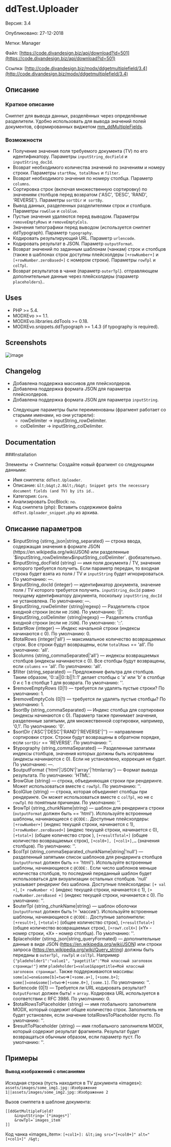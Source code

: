 # ddTest.Uploader

Версия: 3.4

Опубликовано: 27-12-2018

Метки: Manager

Файл: [https://code.divandesign.biz/api/download?id=501](https://code.divandesign.biz/api/download?id=501)

Ссылка: [http://code.divandesign.biz/modx/ddgetmultiplefield/3.4](http://code.divandesign.biz/modx/ddgetmultiplefield/3.4)

## Описание 

### Краткое описание

Сниппет для вывода данных, разделённых через определённые разделители. Удобно использовать для вывода значений полей документов, сформированных виджетом [mm_ddMultipleFields](https://code.divandesign.biz/modx/mm_ddmultiplefields).

### Возможности

* Получение значения поля требуемого документа (TV) по его идентификатору. Параметры `inputString_docField` и `inputString_docId`.
* Возврат необходимого количества значений по значениям и номеру строки. Параметры `startRow`,` totalRows` и `filter`.
* Возврат необходимого значения по номеру столбца. Параметр `columns`.
* Сортировка строк (включая множественную сортировку) по значениям столбцов перед возвратом ('ASC', 'DESC', 'RAND', 'REVERSE'). Параметры `sortDir` и` sortBy`.
* Вывод данных, разделенных разделителями строк и столбцов. Параметры `rowGlue` и `colGlue`.
* Пустые значения удаляются перед выводом. Параметры `removeEmptyRows` и `removeEmptyCols`.
* Значения типографики перед выводом (используется сниппет ddTypograph). Параметр `typography`.
* Кодировать результирующий URL. Параметр `urlencode`.
* Кодировать результат в JSON. Параметр `outputFormat`.
* Возврат значений по заданным шаблонам (чанкам) строк и столбцов (также в шаблонах строк доступны плейсхолдеры `[+rowNumber+]` и `[+rowNumber.zeroBased+]` с номером строки). Параметры `rowTpl` и `colTpl`.
* Возврат результатов в чанке (параметр `outerTpl`). отправляющем дополнительные данные через плейсхолдеры (параметр `placeholders`)..

## Uses

* PHP >= 5.4.
* MODXEvo >= 1.1.
* MODXEvo.libraries.ddTools >= 0.18.
* MODXEvo.snippets.ddTypograph >= 1.4.3 (if typography is required).


## Screenshots

![image](image.png)

## Changelog

+ Добавлена поддержка массивов для плейсхолдеров.
+ Добавлена поддержка формата JSON для параметра плейсхолдеров.
+ Добавлена поддержка формата JSON для параметра `inputString`.
* Следующие параметры были переименованы (фрагмент работает со старыми именами, но они устарели):
	* rowDelimiter → inputString_rowDelimiter.
	* colDelimiter → inputString_colDelimiter.
	
## Documentation

###Installation

Элементы → Сниппеты: Создайте новый фрагмент со следующими данными:

* Имя сниппета: `ddTest.Uploader`.
* Описание: `&lt;b&gt;2.8&lt;/b&gt; Snippet gets the necessary document fields (and TV) by its id.`.
* Категория: `Core`.
* Анализировать DocBlock: `no`.
* Код сниппета (php): Вставить содержимое файла `ddTest.Uploader_snippet.php` из архива.

## Описание параметров

* $inputString {stirng_json|string_separated} — строка ввода, содержащая значения в формате JSON (https://en.wikipedia.org/wiki/JSON) или разделенные `$inputString_rowDelimiter` и `$inputString_colDelimiter`. @обязательно.
* $inputString_docField {string} — имя поля документа / TV, значение которого требуется получить. Если параметр передан, то входная строка будет взята из поля / TV и `inputString` будет игнорироваться. По умолчанию: —.
* $inputString_docId {integer} — идентификатор документа, значение поля / TV которого требуется получить. `inputString_docId` равно текущему идентификатору документа, поскольку `inputString_docId` не установлена. По умолчанию: —.
* $inputString_rowDelimiter {string|regexp} — Разделитель строк входной строки (если не `JSON`). По умолчанию: '||'.
* $inputString_colDelimiter {string|regexp} — Разделитель столбца входной строки (если не `JSON`). По умолчанию: '::'.
* $startRow {integer} — Индекс начальной строки (индексы начинаются с 0). По умолчанию: 0.
* $totalRows {integer|'all'} — максимальное количество возвращаемых строк. Все строки будут возвращены, если `totalRows` == 'all'. По умолчанию: 'all'.
* $columns {string_commaSeparated|'all'} — индексы возвращаемых столбцов (индексы начинаются с 0). Все столбцы будут возвращены, если `columns` == 'all'. По умолчанию: 'all'.
* $filter {string_separated} — Предложение фильтра для столбцов. Таким образом, '0::a||0::b||1::1' делает столбцы с 'a' или 'b' в столбце 0 и с 1 в столбце 1 для возврата. По умолчанию: ''.
* $removeEmptyRows {0|1} — требуется ли удалять пустые строки? По умолчанию: 1.
* $removeEmptyCols {0|1} — требуется ли удалять пустые столбцы? По умолчанию: 1.
* $sortBy {string_commaSeparated} — Индекс столбца для сортировки (индексы начинаются с 0). Параметр также принимает значения, разделенные запятыми, для множественной сортировки, например, '0,1'. По умолчанию: '0'.
* $sortDir {'ASC'|'DESC'|'RAND'|'REVERSE'|''} — направление сортировки строк. Строки будут возвращены в обратном порядке, если `sortDir` == 'REVERSE'. По умолчанию: ''.
* $typography {string_commaSeparated} — Разделенные запятыми индексы столбцов, значения которых должны быть исправлены (индексы начинаются с 0). Если не установлено, коррекция не будет. По умолчанию: —.
* $outputFormat {'html'|'JSON'|'array'|'htmlarray'} — Формат вывода результата. По умолчанию: 'HTML'.
* $rowGlue {string} — строка, объединяющая строки при рендеринге. Может использоваться вместе с `rowTpl`. По умолчанию: ''.
* $colGlue {string} — строка, которая объединяет столбцы при рендеринге. Он может использоваться вместе с `colTpl`, но не с `rowTpl` по понятным причинам. По умолчанию: ''.
* $rowTpl {string_chunkName|string} — шаблон для рендеринга строки (`outputFormat` должен быть == 'html'). Используйте встроенные шаблоны, начинающиеся с `@CODE:`. Доступные плейсхолдеры: `[+rowNumber+]` (индекс текущей строки, начинается с 1), `[+rowNumber.zeroBased+]` (индекс текущей строки, начинается с 0), `[+total+]` (общее количество строк ), `[+resultTotal+]` (общее количество возвращаемых строк), `[+col0+], [+col1+],…` (значения столбцов). По умолчанию: ''.
* $colTpl {string_commaSeparated_chunkName|string|'null'} — разделенный запятыми список шаблонов для рендеринга столбцов (`outputFormat` должен быть == 'html'). Используйте встроенные шаблоны, начинающиеся с `@CODE:`. Если число шаблонов меньше количества столбцов, то последний переданный шаблон будет использоваться для визуализации остальных столбцов. 'null' указывает рендеринг без шаблона. Доступные плейсхолдеры: `[+ val +]`, `[+ rowNumber +]` (индекс текущей строки, начинается с 1), `[+ rowNumber.zeroBased +]` (индекс текущей строки, начинается с 0). По умолчанию: ''.
* $outerTpl {string_chunkName|string} — шаблон оболочки (`outputFormat` должен быть != 'массив'). Используйте встроенные шаблоны, начинающиеся с `@CODE:`. Доступные заполнители: `[+result+]`, `[+total+]` (общее количество строк), `[+resultTotal+]` (общее количество возвращаемых строк), `[+rowY.colX+]` («Y» - номер строки, «X» - номер столбца). По умолчанию: ''.
* $placeholder {stirng_json|string_queryFormated} — дополнительные данные в виде JSON (https://en.wikipedia.org/wiki/JSON) или строки запроса (https://en.wikipedia.org/wiki/Query_string) должны быть переданы в `outerTpl`,` rowTpl` и `colTpl`. Например `{"pladeholder1":"value1", "pagetitle":"Мой классный заголовок страницы!"}` или `pladeholder1=value1&pagetitle=Мой классный заголовок страницы!`. Также поддерживаются массивы: `some[a]=one&some[b]=two`=>`[+some.a+]`, `[+some.b+]`; `some[]=one&some[]=two`=>`[+some.0+]`, `[some.1]`. По умолчанию: ''.
* $urlencode {0|1} — Требуется ли URL кодировать результат? `OutputFormat` должен быть! = `array`. Кодировка URL используется в соответствии с RFC 3986. По умолчанию: 0.
* $totalRowsToPlaceholder {string} — имя глобального заполнителя MODX, который содержит общее количество строк. Заполнитель не будет установлен, если значение totalRowsToPlaceholder пусто. По умолчанию: ''.
* $resultToPlaceholder {string} — имя глобального заполнителя MODX, который содержит результат фрагмента. Результат будет возвращаться обычным образом, если параметр пуст. По умолчанию: ''.

## Примеры

#### Вывод изображений с описаниями
Исходная строка (пусть находится в TV документа «images»):
`assets/images/some_img1.jpg::Изображение 1||assets/images/some_img2.jpg::Изображение 2`

Вызов сниппета в шаблоне документа:
```
[[ddGetMultipleField?
	&inputString=`[*images*]`
	&rowTpl=`images_item`
]]
```
Код чанка «images_item»:
`[+col1+]: &lt;img src="[+col0+]" alt="[+col1+]" /&gt;`

